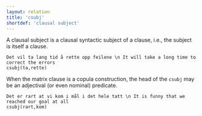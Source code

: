 ```yaml
---
layout: relation
title: 'csubj'
shortdef: 'clausal subject'
---
```


A clausal subject is a clausal syntactic subject of a clause, i.e., the subject is itself a clause.

~~~ sdparse
Det vil ta lang tid å rette opp feilene \n It will take a long time to correct the errors
csubj(ta,rette)
~~~

When the matrix clause is a copula construction, the head of the `csubj` may be an adjectival (or even nominal) predicate.

~~~ sdparse
Det er rart at vi kom i mål i det hele tatt \n It is funny that we reached our goal at all
csubj(rart,kom)
~~~
